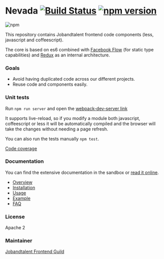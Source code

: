 # Nevada [![Build Status](https://circleci.com/gh/jobandtalent/nevada.png?style=shield)](https://circleci.com/gh/jobandtalent/nevada) [![npm version](https://badge.fury.io/js/%40jobandtalent%2Fnevada.svg)](https://badge.fury.io/js/%40jobandtalent%2Fnevada)

![npm](https://nodei.co/npm/@jobandtalent/nevada.png?mini=true)

This repository contains Jobandtalent frontend code components (less, javascript and coffeescript).

The core is based on es6 combined with [Facebook Flow](https://github.com/facebook/flow) (for static type capabilities) and [Redux](http://redux.js.org/) as an internal architecture.

### Goals

- Avoid having duplicated code across our different projects.  
- Reuse code and components easily.  

### Unit tests

Run `npm run server` and open the [webpack-dev-server link](http://localhost:8080/webpack-dev-server/js-unit-tests.html)

It supports live-reload, so if you modify a module both javascript, coffeescript or less it will be automatically compiled and the browser will take the changes without needing a page refresh.

You can also run the tests manually `npm test`.

[Code coverage](https://circleci.com/api/v1/project/jobandtalent/nevada/latest/artifacts/0//home/ubuntu/nevada/coverage/index.html)

### Documentation

You can find the extensive documentation in the sandbox or [read it online](https://jobandtalent.github.io/nevada/).

- [Overview](manual/overview.md)  
- [Installation](manual/installation.md)  
- [Usage](manual/usage.md)  
- [Example](manual/example.md)  
- [FAQ](manual/faq.md)  

### License

Apache 2

### Maintainer

[Jobandtalent Frontend Guild](mailto:frontend.team@jobandtalent.com)
